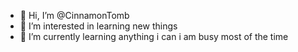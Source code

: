 - 👋 Hi, I’m @CinnamonTomb
- 👀 I’m interested in learning new things
- 🌱 I’m currently learning anything i can i am busy most of the time

<!---
CinnamonTomb/CinnamonTomb is a ✨ special ✨ repository because its `README.md` (this file) appears on your GitHub profile.
You can click the Preview link to take a look at your changes.
--->
